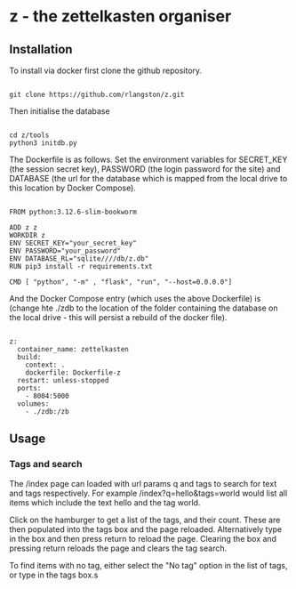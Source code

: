 # z - the zettelkasten organiser

## Installation

To install via docker first clone the github repository.

```

git clone https://github.com/rlangston/z.git

```

Then initialise the database

```

cd z/tools
python3 initdb.py

```

The Dockerfile is as follows.  Set the environment variables for SECRET_KEY (the session secret key), PASSWORD (the login password for the site) and DATABASE (the url for the database which is mapped from the local drive to this location by Docker Compose).

```

FROM python:3.12.6-slim-bookworm

ADD z z
WORKDIR z
ENV SECRET_KEY="your_secret_key"
ENV PASSWORD="your_password"
ENV DATABASE_RL="sqlite////db/z.db"
RUN pip3 install -r requirements.txt

CMD [ "python", "-m" , "flask", "run", "--host=0.0.0.0"]

```

And the Docker Compose entry (which uses the above Dockerfile) is (change hte ./zdb to the location of the folder containing the database on the local drive - this will persist a rebuild of the docker file).

```

z:
  container_name: zettelkasten
  build:
    context: .
    dockerfile: Dockerfile-z
  restart: unless-stopped
  ports:
    - 8004:5000
  volumes:
    - ./zdb:/zb

```

## Usage

### Tags and search
The /index page can loaded with url params q and tags to search for text and tags respectively.  For example /index?q=hello&tags=world would list all items which include the text hello and the tag world.

Click on the hamburger to get a list of the tags, and their count.  These are then populated into the tags box and the page reloaded.  Alternatively type in the box and then press return to reload the page.  Clearing the box and pressing return reloads the page and clears the tag search.

To find items with no tag, either select the "No tag" option in the list of tags, or type <none> in the tags box.s
